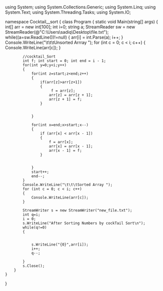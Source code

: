 using System;
using System.Collections.Generic;
using System.Linq;
using System.Text;
using System.Threading.Tasks;
using System.IO;

namespace Cocktail__sort
{
    class Program
    {
        static void Main(string[] args)
        {
            int[] arr = new int[100];
            int i=0;
            string a;
            StreamReader sw = new StreamReader(@"C:\Users\sadiq\Desktop\file.txt");
            while((a=sw.ReadLine())!=null)
            {
                arr[i] = int.Parse(a);
                i++;
            }
            Console.WriteLine("\t\t\tUnsorted Arrray  ");
            for (int c = 0; c < i; c++)
            {
                Console.WriteLine(arr[c]);
            }


            //cocktail_Sort
            int f; int start = 0; int end = i - 1;
            for(int y=0;y<i;y++)
            {   
                for(int z=start;z<end;z++)
                {
                    if(arr[z]>arr[z+1])
                    {
                         f = arr[z];
                        arr[z] = arr[z + 1];
                        arr[z + 1] = f;
                    }
                    

                }
                
                for(int x=end;x>start;x--)
                {
                    if (arr[x] < arr[x - 1])
                    {
                        f = arr[x];
                        arr[x] = arr[x - 1];
                        arr[x - 1] = f;
                    }
                    

                }
                start++;
                end--;
            }
            Console.WriteLine("\t\t\tSorted Array ");
            for (int c = 0; c < i; c++)
            {
                Console.WriteLine(arr[c]);
            }
            
            StreamWriter s = new StreamWriter("new_file.txt");
            int q=i;
            i = 0;
            s.WriteLine("After Sorting Numbers by cockTail Sort\n");
            while(q!=0)
            {
                

                s.WriteLine("{0}",arr[i]);
                i++;
                q--;

            }
            s.Close();
        }
    }
}
